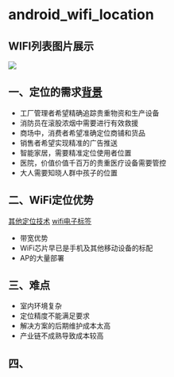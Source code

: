 # android_wifi_location

## WIFI列表图片展示
![](./Android_wifi_intensity/result.jpg)

## 一、定位的需求[背景](https://blog.csdn.net/huawei_eSDK/article/details/50777339)

- 工厂管理者希望精确追踪贵重物资和生产设备
- 消防员在滚股浓烟中需要进行有效救援
- 商场中，消费者希望准确定位商铺和货品
- 销售者希望实现精准的广告推送
- 智能家居，需要精准定位使用者位置
- 医院，价值价值千百万的贵重医疗设备需要管控
- 大人需要知晓人群中孩子的位置

## 二、WiFi定位优势
[其他定位技术](https://www.zhihu.com/question/20485136)
[wifi电子标签](http://app.djkpai.com/87137.shtml)
- 带宽优势
- WiFi芯片早已是手机及其他移动设备的标配
- AP的大量部署

## 三、难点

- 室内环境复杂
- 定位精度不能满足要求
- 解决方案的后期维护成本太高
- 产业链不成熟导致成本较高

## 四、
